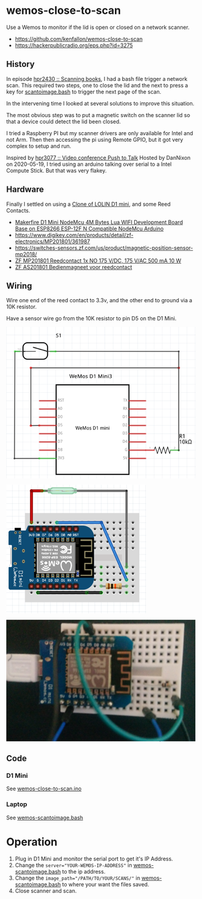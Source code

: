 # wemos-close-to-scan
Use a Wemos to monitor if the lid is open or closed on a network scanner.

- https://github.com/kenfallon/wemos-close-to-scan
- https://hackerpublicradio.org/eps.php?id=3275

## History

In episode [hpr2430 :: Scanning books](http://hackerpublicradio.org/eps.php?id=2430), I had a bash file trigger a network scan. This required two steps, one to close the lid and the next to press a key for [scantoimage.bash](scantoimage.bash) to trigger the next page of the scan.

In the intervening time I looked at several solutions to improve this situation. 

The most obvious step was to put a magnetic switch on the scanner lid so that a device could detect the lid been closed.

I tried a Raspberry PI but my scanner drivers are only available for Intel and not Arm. Then then accessing the pi using Remote GPIO, but it got very complex to setup and run. 

Inspired by [hpr3077 :: Video conference Push to Talk](http://hackerpublicradio.org/eps.php?id=3077) Hosted by DanNixon on 2020-05-19, I tried using an arduino talking over serial to a Intel Compute Stick. But that was very flakey.

## Hardware

Finally I settled on using a <a href="https://www.wemos.cc/en/latest/d1/d1_mini.html">Clone of LOLIN D1 mini</a>, and some Reed Contacts.

- <a href="https://www.amazon.co.uk/gp/product/B071S8MWTY">Makerfire D1 Mini NodeMcu 4M Bytes Lua WIFI Development Board Base on ESP8266 ESP-12F N Compatible NodeMcu Arduino</a>
- https://www.digikey.com/en/products/detail/zf-electronics/MP201801/361987
- https://switches-sensors.zf.com/us/product/magnetic-position-sensor-mp2018/
- <a href="https://www.conrad.nl/p/zf-mp201801-reedcontact-1x-no-175-vdc-175-vac-500-ma-10-w-276124">ZF MP201801 Reedcontact 1x NO 175 V/DC, 175 V/AC 500 mA 10 W</a>
- <a href="https://www.conrad.nl/p/zf-as201801-bedienmagneet-voor-reedcontact-276116">ZF AS201801 Bedienmagneet voor reedcontact</a><br />

## Wiring

Wire one end of the reed contact to 3.3v, and the other end to ground via a 10K resistor. 

Have a sensor wire go from the 10K resistor to pin D5 on the D1 Mini.

![circuitdiagram](circuitdiagram.png "Circuit Diagram")

![breadboard](breadboard.png "Breadboard")

![photo](photo.png "Photo")

## Code 

### D1 Mini

See [wemos-close-to-scan.ino](wemos-close-to-scan.ino)

### Laptop

See [wemos-scantoimage.bash](wemos-scantoimage.bash)

# Operation

1. Plug in D1 Mini and monitor the serial port to get it's IP Address. 
1. Change the `server="YOUR-WEMOS-IP-ADDRESS"` in [wemos-scantoimage.bash](wemos-scantoimage.bash) to the ip address.
1. Change the `image_path="/PATH/TO/YOUR/SCANS/"` in [wemos-scantoimage.bash](wemos-scantoimage.bash) to where your want the files saved.
1. Close scanner and scan.

